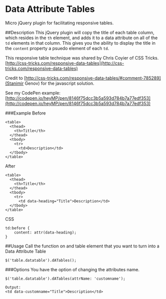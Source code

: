 Data Attribute Tables
========

Micro jQuery plugin for facilitating responsive tables.

##Description
This jQuery plugin will copy the title of each table column, which resides
in the `th` element, and adds it to a data attribute on all of the `td` elements in
that column.  This gives you the ability to display the title in the `content`
property a psuedo element of each `td`.

This responsive table technique was shared by Chris Coyier of CSS Tricks.
[http://css-tricks.com/responsive-data-tables](http://css-tricks.com/responsive-data-tables)

Credit to [http://css-tricks.com/responsive-data-tables/#comment-785289](Stanimir Genov)
for the javascript solution.

See my CodePen example:
[http://codepen.io/heyMP/pen/8146f75dcc3b5a593d784b7a77edf353](http://codepen.io/heyMP/pen/8146f75dcc3b5a593d784b7a77edf353)

###Example
Before

    <table>
      <thead>
        <th>Title</th>
      </thead>
      <tbody>
        <tr>
          <td>Description</td>
      </tbody>
    </table>

After

    <table>
      <thead>
        <th>Title</th>
      </thead>
      <tbody>
        <tr>
          <td data-heading="Title">Description</td>
      </tbody>
    </table>

CSS

    td:before {
        content: attr(data-heading);
    }

##Usage
Call the function on and table element that you want to turn into a Data Attribute
Table

    $('table.datatable').dATables();

###Options
You have the option of changing the attributes name.

    $('table.datatable').dATables(attrName: 'customname');

    Output:
    <td data-customname="Title">Description</td>
